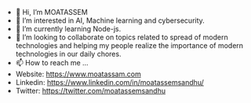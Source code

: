 - 👋 Hi, I’m MOATASSEM
- 👀 I’m interested in AI, Machine learning and cybersecurity.
- 🌱 I’m currently learning Node-js.
- 💞️ I’m looking to collaborate on topics related to spread of modern technologies and helping my people realize the importance of modern technologies in our daily chores. 
- 📫 How to reach me ...
- Website: https://www.moatassam.com
- Linkedin: https://www.linkedin.com/in/moatassemsandhu/
- Twitter:  https://twitter.com/moatassemsandhu

<!---
DEV-MOATASSEM/DEV-MOATASSEM is a ✨ special ✨ repository because its `README.md` (this file) appears on your GitHub profile.
You can click the Preview link to take a look at your changes.
--->
